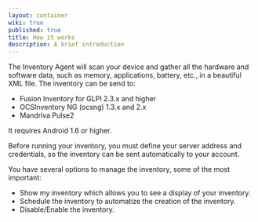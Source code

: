 ```yaml
---
layout: container
wiki: true
published: true
title: How it works
description: A brief introduction
---
```

The Inventory Agent will scan your device and gather all the hardware and software data, such as memory, applications, battery, etc., in a beautiful XML file. The inventory can be send to:

- Fusion Inventory for GLPI 2.3.x and higher
- OCSInventory NG (ocsng) 1.3.x and 2.x
- Mandriva Pulse2

It requires Android 1.6 or higher.

Before running your inventory, you must define your server address and credentials, so the inventory can be sent automatically to your account. 

You have several options to manage the inventory, some of the most important:

- Show my inventory which allows you to see a display of your inventory.
- Schedule the inventory to automatize the creation of the inventory.
- Disable/Enable the inventory.

